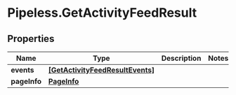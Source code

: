 # Pipeless.GetActivityFeedResult

## Properties

Name | Type | Description | Notes
------------ | ------------- | ------------- | -------------
**events** | [**[GetActivityFeedResultEvents]**](GetActivityFeedResultEvents.md) |  | 
**pageInfo** | [**PageInfo**](PageInfo.md) |  | 


